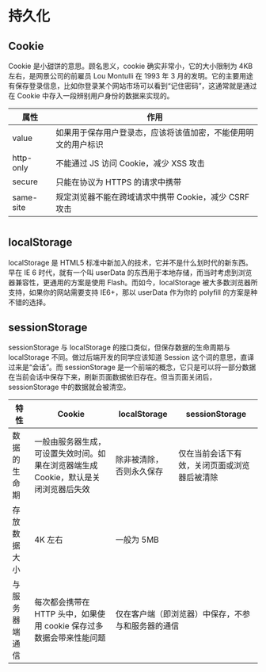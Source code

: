 # 持久化

## Cookie

Cookie 是小甜饼的意思。顾名思义，cookie 确实非常小，它的大小限制为 4KB 左右，是网景公司的前雇员 Lou Montulli 在 1993 年 3 月的发明。它的主要用途有保存登录信息，比如你登录某个网站市场可以看到“记住密码”，这通常就是通过在 Cookie 中存入一段辨别用户身份的数据来实现的。

| 属性      | 作用                                                           |
| --------- | -------------------------------------------------------------- |
| value     | 如果用于保存用户登录态，应该将该值加密，不能使用明文的用户标识 |
| http-only | 不能通过 JS 访问 Cookie，减少 XSS 攻击                         |
| secure    | 只能在协议为 HTTPS 的请求中携带                                |
| same-site | 规定浏览器不能在跨域请求中携带 Cookie，减少 CSRF 攻击          |

#

## localStorage

localStorage 是 HTML5 标准中新加入的技术，它并不是什么划时代的新东西。早在 IE 6 时代，就有一个叫 userData 的东西用于本地存储，而当时考虑到浏览器兼容性，更通用的方案是使用 Flash。而如今，localStorage 被大多数浏览器所支持，如果你的网站需要支持 IE6+，那以 userData 作为你的 polyfill 的方案是种不错的选择。

## sessionStorage

sessionStorage 与 localStorage 的接口类似，但保存数据的生命周期与 localStorage 不同。做过后端开发的同学应该知道 Session 这个词的意思，直译过来是“会话”。而 sessionStorage 是一个前端的概念，它只是可以将一部分数据在当前会话中保存下来，刷新页面数据依旧存在。但当页面关闭后，sessionStorage 中的数据就会被清空。

<table>
  <thead>
    <tr>
      <th>特性</th>
      <th>Cookie</th>
      <th>localStorage</th>
      <th>sessionStorage</th>
    </tr>
  </thead>
  <tbody>
    <tr>
      <td>数据的生命期</td>
      <td>
        一般由服务器生成，可设置失效时间。如果在浏览器端生成
        Cookie，默认是关闭浏览器后失效
      </td>
      <td>除非被清除，否则永久保存</td>
      <td>仅在当前会话下有效，关闭页面或浏览器后被清除</td>
    </tr>
    <tr>
      <td>存放数据大小</td>
      <td>4K 左右</td>
      <td colspan="2">一般为 5MB</td>
    </tr>
    <tr>
      <td>与服务器端通信</td>
      <td>
        每次都会携带在 HTTP 头中，如果使用 cookie 保存过多数据会带来性能问题
      </td>
      <td colspan="2">仅在客户端（即浏览器）中保存，不参与和服务器的通信</td>
    </tr>
  </tbody>
</table>

